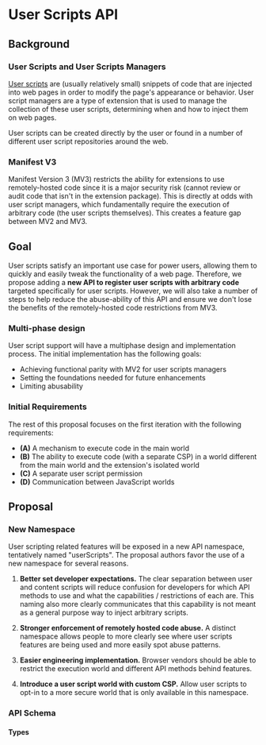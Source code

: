 # User Scripts API

## Background

### User Scripts and User Scripts Managers

[User scripts](https://en.wikipedia.org/wiki/Userscript) are (usually relatively small) snippets of code that are injected into web pages in order to modify the page's appearance or behavior.  User script managers are a type of extension that is used to manage the collection of these user scripts, determining when and how to inject them on web pages.

User scripts can be created directly by the user or found in a number of different user script repositories around the web.

### Manifest V3

Manifest Version 3 (MV3) restricts the ability for extensions to use remotely-hosted code since it is a major security risk (cannot review or audit code that isn't in the extension package).  This is directly at odds with user script managers, which fundamentally require the execution of arbitrary code (the user scripts themselves).  This creates a feature gap between MV2 and MV3.

## Goal

User scripts satisfy an important use case for power users, allowing them to quickly and easily tweak the functionality of a web page.  Therefore, we propose adding a **new API to register user scripts with arbitrary code** targeted specifically for user scripts.  However, we will also take a number of steps to help reduce the abuse-ability of this API and ensure we don't lose the benefits of the remotely-hosted code restrictions from MV3.

### Multi-phase design

User script support will have a multiphase design and implementation process. The initial implementation has the following goals:

- Achieving functional parity with MV2 for user scripts managers
- Setting the foundations needed for future enhancements
- Limiting abusability

### Initial Requirements

The rest of this proposal focuses on the first iteration with the following requirements:

- **(A)** A mechanism to execute code in the main world 
- **(B)** The ability to execute code (with a separate CSP) in a world different from the main world and the extension's isolated world
- **(C)** A separate user script permission
- **(D)** Communication between JavaScript worlds

## Proposal

### New Namespace

User scripting related features will be exposed in a new API namespace, tentatively named "userScripts". The proposal authors favor the use of a new namespace for several reasons.

1. **Better set developer expectations.**  The clear separation between user and content scripts will reduce confusion for developers for which API methods to use and what the capabilities / restrictions of each are.  This naming also more clearly communicates that this capability is not meant as a general purpose way to inject arbitrary scripts.

2. **Stronger enforcement of remotely hosted code abuse.**  A distinct namespace allows people to more clearly see where user scripts features are being used and more easily spot abuse patterns.

3. **Easier engineering implementation.**  Browser vendors should be able to restrict the execution world and different API methods behind features.

4. **Introduce a user script world with custom CSP.**  Allow user scripts to opt-in to a more secure world that is only available in this namespace.

### API Schema

#### Types
